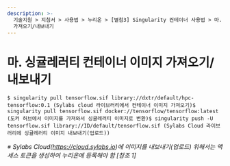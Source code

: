 ```yaml
---
description: >-
  기술지원 > 지침서 > 사용법 > 누리온 > [별첨3] Singularity 컨테이너 사용법 > 마. 싱귤레러티 컨테이너 이미지
  가져오기/내보내기
---
```


# 마. 싱귤레러티 컨테이너 이미지 가져오기/내보내기



```
$ singularity pull tensorflow.sif library://dxtr/default/hpc-tensorflow:0.1 (Sylabs cloud 라이브러리에서 컨테이너 이미지 가져오기)$ singularity pull tensorflow.sif docker://tensorflow/tensorflow:latest (도커 허브에서 이미지를 가져와서 싱귤레러티 이미지로 변환)$ singularity push -U tensorflow.sif library://ID/default/tensorflow.sif (Sylabs Cloud 라이브러리에 싱귤레러티 이미지 내보내기(업로드))
```

_※ Sylabs Cloud(https://cloud.sylabs.io)에 이미지를 내보내기(업로드) 위해서는 액세스 토큰을 생성하여 누리온에 등록해야 함 \[참조 1]_

&#x20;
